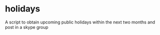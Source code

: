 # holidays
A script to obtain upcoming public holidays within the next two months and post in a skype group
